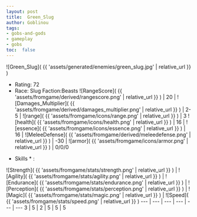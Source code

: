 ```yaml
---
layout: post
title:  Green_Slug
author: Goblinou
tags:
- gobs-and-gods
- gameplay
- gobs
toc:  false
---
```


![Green_Slug]( {{ 'assets/generated/enemies/green_slug.jpg' | relative_url }} )
- Rating: 72
- Race: Slug  Faction:Beasts
![RangeScore]( {{ 'assets/fromgame/derived/rangescore.png' | relative_url }} ) | 20 | ![Damages_Multiplier]( {{ 'assets/fromgame/derived/damages_multiplier.png' | relative_url }} ) | 2-5 | ![range]( {{ 'assets/fromgame/icons/range.png' | relative_url }} ) | 3
![health]( {{ 'assets/fromgame/icons/health.png' | relative_url }} ) | 16 | ![essence]( {{ 'assets/fromgame/icons/essence.png' | relative_url }} ) | 16 | ![MeleeDefense]( {{ 'assets/fromgame/derived/meleedefense.png' | relative_url }} ) | -30 | ![armor]( {{ 'assets/fromgame/icons/armor.png' | relative_url }} ) | 0/0/0
* Skills * : 

![Strength]( {{ 'assets/fromgame/stats/strength.png' | relative_url }} ) | ![Agility]( {{ 'assets/fromgame/stats/agility.png' | relative_url }} ) | ![Endurance]( {{ 'assets/fromgame/stats/endurance.png' | relative_url }} ) | ![Perception]( {{ 'assets/fromgame/stats/perception.png' | relative_url }} ) | ![Magic]( {{ 'assets/fromgame/stats/magic.png' | relative_url }} ) | ![Speed]( {{ 'assets/fromgame/stats/speed.png' | relative_url }} )
--- | --- | --- | --- | --- | ---
3 | 5 | 2 | 5 | 5 | 5
